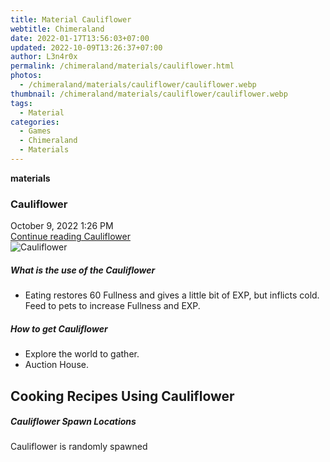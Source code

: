 ```yaml
---
title: Material Cauliflower
webtitle: Chimeraland
date: 2022-01-17T13:56:03+07:00
updated: 2022-10-09T13:26:37+07:00
author: L3n4r0x
permalink: /chimeraland/materials/cauliflower.html
photos:
  - /chimeraland/materials/cauliflower/cauliflower.webp
thumbnail: /chimeraland/materials/cauliflower/cauliflower.webp
tags:
  - Material
categories:
  - Games
  - Chimeraland
  - Materials
---
```


<section id="bootstrap-wrapper">
  <link
    rel="stylesheet"
    href="https://cdn.statically.io/gh/dimaslanjaka/Web-Manajemen/40ac3225/css/bootstrap-4.5-wrapper.css"
  />
  <div
    class="row g-0 border rounded overflow-hidden flex-md-row mb-4 shadow-sm position-relative"
  >
    <div class="col p-4 d-flex flex-column position-static">
      <strong class="d-inline-block mb-2 text-success">materials</strong>
      <h3 class="mb-0">Cauliflower</h3>
      <div class="mb-1 text-muted">October 9, 2022 1:26 PM</div>
      <a
        href="/chimeraland/materials/cauliflower.html"
        class="stretched-link d-none"
        >Continue reading Cauliflower</a
      >
    </div>
    <div class="col-auto d-none d-lg-block">
      <img
        src="/chimeraland/materials/cauliflower/cauliflower.webp"
        alt="Cauliflower"
      />
    </div>
  </div>
  <div class="row">
    <div class="col-lg-6 col-12 mb-2">
      <div class="card">
        <div class="card-body">
          <h5 class="card-title">What is the use of the Cauliflower</h5>
          <div class="card-text">
            <ul>
              <li>
                Eating restores 60 Fullness and gives a little bit of EXP, but
                inflicts cold. Feed to pets to increase Fullness and EXP.
              </li>
            </ul>
          </div>
        </div>
      </div>
    </div>
    <div class="col-lg-6 col-12 mb-2">
      <div class="card">
        <div class="card-body">
          <h5 class="card-title">How to get Cauliflower</h5>
          <div class="card-text">
            <ul>
              <li>Explore the world to gather.</li>
              <li>Auction House.</li>
            </ul>
          </div>
        </div>
      </div>
    </div>
    <div class="col-12 mb-2">
      <h2 id="cookable">Cooking Recipes Using Cauliflower</h2>
    </div>
    <div class="col-12 mb-2">
      <h5>Cauliflower Spawn Locations</h5>
      <p>Cauliflower is randomly spawned</p>
    </div>
  </div>
</section>